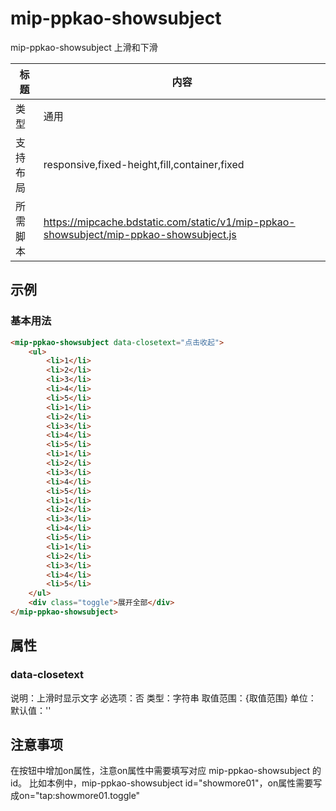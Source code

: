 # mip-ppkao-showsubject

mip-ppkao-showsubject 上滑和下滑

标题|内容
----|----
类型|通用
支持布局|responsive,fixed-height,fill,container,fixed
所需脚本|https://mipcache.bdstatic.com/static/v1/mip-ppkao-showsubject/mip-ppkao-showsubject.js

## 示例

### 基本用法
```html
<mip-ppkao-showsubject data-closetext="点击收起">
    <ul>
        <li>1</li>
        <li>2</li>
        <li>3</li>
        <li>4</li>
        <li>5</li>
        <li>1</li>
        <li>2</li>
        <li>3</li>
        <li>4</li>
        <li>5</li>
        <li>1</li>
        <li>2</li>
        <li>3</li>
        <li>4</li>
        <li>5</li>
        <li>1</li>
        <li>2</li>
        <li>3</li>
        <li>4</li>
        <li>5</li>
        <li>1</li>
        <li>2</li>
        <li>3</li>
        <li>4</li>
        <li>5</li>
    </ul>
    <div class="toggle">展开全部</div>
</mip-ppkao-showsubject>
```

## 属性

### data-closetext
说明：上滑时显示文字
必选项：否
类型：字符串
取值范围：{取值范围}
单位：
默认值：''


## 注意事项
在按钮中增加on属性，注意on属性中需要填写对应 mip-ppkao-showsubject 的id。
比如本例中，mip-ppkao-showsubject id="showmore01"，on属性需要写成on="tap:showmore01.toggle"


